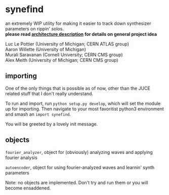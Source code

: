 # synefind

an extremely WIP utility for making it easier to track down synthesizer parameters on rippin' solos.   
**please read [architecture description](../master/architecture.md) for details on general project idea**

Luc Le Pottier (University of Michigan; CERN ATLAS group) <br> 
Aaron Willette (University of Michigan) <br>
Murali Saravanan (Cornell University; CERN CMS group) <br>
Alex Meith (University of Michigan; CERN CMS group) <br> 

## importing

One of the only things that is possible as of now, other than the JUCE related stuff that I don't really understand.


To run and import, run `python setup.py develop`, which will set the module up for importing. Then navigate to your most favoritist python3 environment and smash an `import synefind`.  


You will be greeted by a lovely init message. 


## objects
`fourier_analyzer`, object for (obviously) analyzing waves and applying fourier analysis


`autoencoder`, object for using fourier-analyzed waves and learnin' synth parameters


Note: no objects are implemented. Don't try and run them or you will become ensaddened. 
